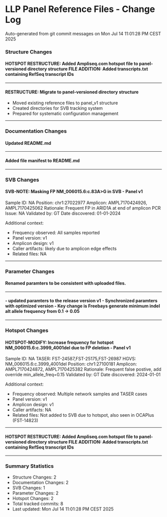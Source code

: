 # LLP Panel Reference Files - Change Log

Auto-generated from git commit messages on Mon Jul 14 11:01:28 PM CEST 2025

### Structure Changes
#### HOTSPOT RESTRUCTURE: Added Ampliseq.com hotspot file to panel-versioned directory structure FILE ADDITION: Added transcripts.txt containing RefSeq transcript IDs

---
#### RESTRUCTURE: Migrate to panel-versioned directory structure
- Moved existing reference files to panel_v1 structure
- Created directories for SVB tracking system
- Prepared for systematic configuration management

---

### Documentation Changes
#### Updated README.md

---
#### Added file manifest to README.md

---

### SVB Changes
#### SVB-NOTE: Masking FP NM_006015.6:c.83A>G in SVB - Panel v1
Sample ID: NA
Position: chr1:27022977
Amplicon: AMPL7170424926, AMPL7170425062
Rationale: Frequent FP in ARID1A at end of amplicon
PCR Issue: NA
Validated by: GT
Date discovered: 01-01-2024

Additional context:
- Frequency observed: All samples reported
- Panel version: v1
- Amplicon design: v1
- Caller artifacts: likely due to amplicon edge effects
- Related files: NA

---

### Parameter Changes
#### Renamed paramters to be consistent with uploaded files.

---
#### - updated paramters to the release version v1 - Synchronized  paramters with optimized version - Key change is Freebays generate minimum indel alt allele frequency from 0.1 -> 0.05

---

### Hotspot Changes
#### HOTSPOT-MODIFY: Increase frequency for hotspot NM_006015.6:c.3999_4001del due to FP deletion - Panel v1
Sample ID: NA
TASER: FST-24587,FST-25175,FST-26987
HGVS: NM_006015.6:c.3999_4001del
Position: chr1:27100181
Amplicon: AMPL7170424872, AMPL7170425382
Rationale: Frequent false postive, add override min_allele_freq=0.15
Validated by: GT
Date discovered: 2024-01-01

Additional context:
- Frequency observed: Multiple network samples and TASER cases
- Panel version: v1
- Amplicon design: v1
- Caller artifacts: NA
- Related files: Not added to SVB due to hotspot, also seen in OCAPlus (FST-14823)

---
#### HOTSPOT RESTRUCTURE: Added Ampliseq.com hotspot file to panel-versioned directory structure FILE ADDITION: Added transcripts.txt containing RefSeq transcript IDs

---

### Summary Statistics
- Structure Changes: 2
- Documentation Changes: 2
- SVB Changes: 1
- Parameter Changes: 2
- Hotspot Changes: 2
- Total tracked commits: 8
- Last updated: Mon Jul 14 11:01:28 PM CEST 2025
